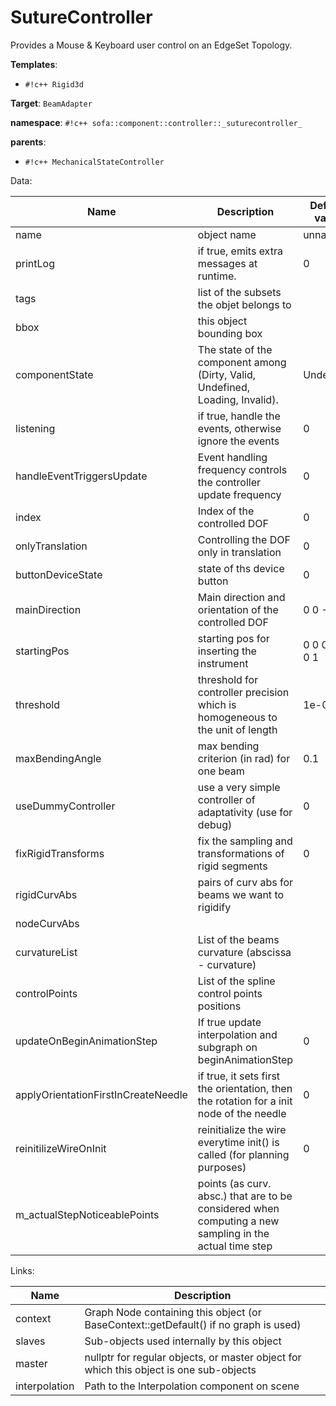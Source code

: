 # SutureController

Provides a Mouse & Keyboard user control on an EdgeSet Topology.


__Templates__:

- `#!c++ Rigid3d`

__Target__: `BeamAdapter`

__namespace__: `#!c++ sofa::component::controller::_suturecontroller_`

__parents__: 

- `#!c++ MechanicalStateController`

Data: 

<table>
<thead>
    <tr>
        <th>Name</th>
        <th>Description</th>
        <th>Default value</th>
    </tr>
</thead>
<tbody>
	<tr>
		<td>name</td>
		<td>
object name
</td>
		<td>unnamed</td>
	</tr>
	<tr>
		<td>printLog</td>
		<td>
if true, emits extra messages at runtime.
</td>
		<td>0</td>
	</tr>
	<tr>
		<td>tags</td>
		<td>
list of the subsets the objet belongs to
</td>
		<td></td>
	</tr>
	<tr>
		<td>bbox</td>
		<td>
this object bounding box
</td>
		<td></td>
	</tr>
	<tr>
		<td>componentState</td>
		<td>
The state of the component among (Dirty, Valid, Undefined, Loading, Invalid).
</td>
		<td>Undefined</td>
	</tr>
	<tr>
		<td>listening</td>
		<td>
if true, handle the events, otherwise ignore the events
</td>
		<td>0</td>
	</tr>
	<tr>
		<td>handleEventTriggersUpdate</td>
		<td>
Event handling frequency controls the controller update frequency
</td>
		<td>0</td>
	</tr>
	<tr>
		<td>index</td>
		<td>
Index of the controlled DOF
</td>
		<td>0</td>
	</tr>
	<tr>
		<td>onlyTranslation</td>
		<td>
Controlling the DOF only in translation
</td>
		<td>0</td>
	</tr>
	<tr>
		<td>buttonDeviceState</td>
		<td>
state of ths device button
</td>
		<td>0</td>
	</tr>
	<tr>
		<td>mainDirection</td>
		<td>
Main direction and orientation of the controlled DOF
</td>
		<td>0 0 -1</td>
	</tr>
	<tr>
		<td>startingPos</td>
		<td>
starting pos for inserting the instrument
</td>
		<td>0 0 0 0 0 0 1</td>
	</tr>
	<tr>
		<td>threshold</td>
		<td>
threshold for controller precision which is homogeneous to the unit of length
</td>
		<td>1e-06</td>
	</tr>
	<tr>
		<td>maxBendingAngle</td>
		<td>
max bending criterion (in rad) for one beam
</td>
		<td>0.1</td>
	</tr>
	<tr>
		<td>useDummyController</td>
		<td>
 use a very simple controller of adaptativity (use for debug)
</td>
		<td>0</td>
	</tr>
	<tr>
		<td>fixRigidTransforms</td>
		<td>
fix the sampling and transformations of rigid segments
</td>
		<td>0</td>
	</tr>
	<tr>
		<td>rigidCurvAbs</td>
		<td>
pairs of curv abs for beams we want to rigidify
</td>
		<td></td>
	</tr>
	<tr>
		<td>nodeCurvAbs</td>
		<td>

</td>
		<td></td>
	</tr>
	<tr>
		<td>curvatureList</td>
		<td>
List of the beams curvature (abscissa - curvature)
</td>
		<td></td>
	</tr>
	<tr>
		<td>controlPoints</td>
		<td>
List of the spline control points positions
</td>
		<td></td>
	</tr>
	<tr>
		<td>updateOnBeginAnimationStep</td>
		<td>
If true update interpolation and subgraph on beginAnimationStep
</td>
		<td>0</td>
	</tr>
	<tr>
		<td>applyOrientationFirstInCreateNeedle</td>
		<td>
if true, it sets first the orientation, then the rotation for a init node of the needle
</td>
		<td>0</td>
	</tr>
	<tr>
		<td>reinitilizeWireOnInit</td>
		<td>
 reinitialize the wire everytime init() is called (for planning purposes)
</td>
		<td>0</td>
	</tr>
	<tr>
		<td>m_actualStepNoticeablePoints</td>
		<td>
points (as curv. absc.) that are to be considered when computing a new sampling in the actual time step
</td>
		<td></td>
	</tr>

</tbody>
</table>

Links: 

| Name | Description |
| ---- | ----------- |
|context|Graph Node containing this object (or BaseContext::getDefault() if no graph is used)|
|slaves|Sub-objects used internally by this object|
|master|nullptr for regular objects, or master object for which this object is one sub-objects|
|interpolation|Path to the Interpolation component on scene|



